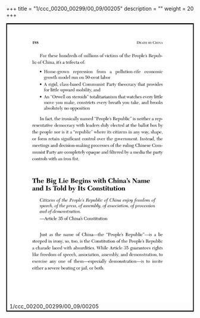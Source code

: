 +++
title = "1/ccc_00200_00299/00_09/00205"
description = ""
weight = 20
+++

<table style="border:2px solid black;max-width:800px;max-height:800px;" 
><tr><td>
<img class="center-fit-jpg"
src="/jpg_/out_jpg_dbc_205.jpg">
1/ccc_00200_00299/00_09/00205
</img></td></tr></table>
